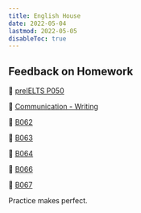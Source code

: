 ```yaml
---
title: English House
date: 2022-05-04
lastmod: 2022-05-05
disableToc: true
---
```


## Feedback on Homework

🥚 [preIELTS P050](https://www.notion.so/quangnd/preIELTS-P050-875d11c514f94e478fab42609b9844c5)

🥚 [Communication - Writing](https://www.notion.so/quangnd/Communication-Writing-60531b6bf77942c78dbf8a59a6f450d6)

🌱 [B062](https://www.notion.so/quangnd/B062-10a4aff3c7874002a548fc3b04322e3c)

🌱 [B063](https://www.notion.so/quangnd/B063-112418c2728f4ba1b3c8654f9620662d)

🌱 [B064](https://quangnd.notion.site/B064-004cfdfb7b414d77a265579cc9d13108)

🌱 [B066](https://www.notion.so/quangnd/B066-5678ea64e8594a00a6cf48862ab2dd7e)

🌱 [B067](https://www.notion.so/quangnd/B067-890fb1b501964701a7ba024d59f91072)

<div class="wrapper">
  <div class="typing-effect">
    Practice makes perfect.
  </div>
</div>
